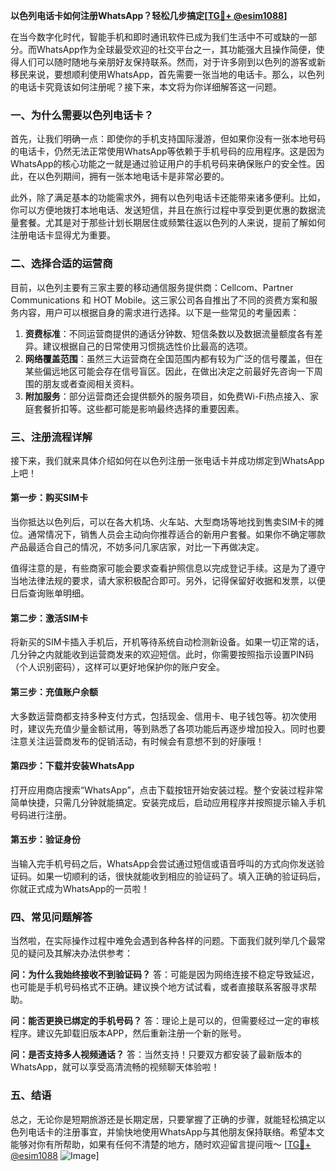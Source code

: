 **以色列电话卡如何注册WhatsApp？轻松几步搞定[[TG💪+ @esim1088](https://t.me/s/esim1088)]**

在当今数字化时代，智能手机和即时通讯软件已成为我们生活中不可或缺的一部分。而WhatsApp作为全球最受欢迎的社交平台之一，其功能强大且操作简便，使得人们可以随时随地与亲朋好友保持联系。然而，对于许多刚到以色列的游客或新移民来说，要想顺利使用WhatsApp，首先需要一张当地的电话卡。那么，以色列的电话卡究竟该如何注册呢？接下来，本文将为你详细解答这一问题。

### 一、为什么需要以色列电话卡？

首先，让我们明确一点：即使你的手机支持国际漫游，但如果你没有一张本地号码的电话卡，仍然无法正常使用WhatsApp等依赖于手机号码的应用程序。这是因为WhatsApp的核心功能之一就是通过验证用户的手机号码来确保账户的安全性。因此，在以色列期间，拥有一张本地电话卡是非常必要的。

此外，除了满足基本的功能需求外，拥有以色列电话卡还能带来诸多便利。比如，你可以方便地拨打本地电话、发送短信，并且在旅行过程中享受到更优惠的数据流量套餐。尤其是对于那些计划长期居住或频繁往返以色列的人来说，提前了解如何注册电话卡显得尤为重要。

### 二、选择合适的运营商

目前，以色列主要有三家主要的移动通信服务提供商：Cellcom、Partner Communications 和 HOT Mobile。这三家公司各自推出了不同的资费方案和服务内容，用户可以根据自身的需求进行选择。以下是一些常见的考量因素：

1. **资费标准**：不同运营商提供的通话分钟数、短信条数以及数据流量额度各有差异。建议根据自己的日常使用习惯挑选性价比最高的选项。
2. **网络覆盖范围**：虽然三大运营商在全国范围内都有较为广泛的信号覆盖，但在某些偏远地区可能会存在信号盲区。因此，在做出决定之前最好先咨询一下周围的朋友或者查阅相关资料。
3. **附加服务**：部分运营商还会提供额外的服务项目，如免费Wi-Fi热点接入、家庭套餐折扣等。这些都可能是影响最终选择的重要因素。

### 三、注册流程详解

接下来，我们就来具体介绍如何在以色列注册一张电话卡并成功绑定到WhatsApp上吧！

#### 第一步：购买SIM卡

当你抵达以色列后，可以在各大机场、火车站、大型商场等地找到售卖SIM卡的摊位。通常情况下，销售人员会主动向你推荐适合的新用户套餐。如果你不确定哪款产品最适合自己的情况，不妨多问几家店家，对比一下再做决定。

值得注意的是，有些商家可能会要求查看护照信息以完成登记手续。这是为了遵守当地法律法规的要求，请大家积极配合即可。另外，记得保留好收据和发票，以便日后查询账单明细。

#### 第二步：激活SIM卡

将新买的SIM卡插入手机后，开机等待系统自动检测新设备。如果一切正常的话，几分钟之内就能收到运营商发来的欢迎短信。此时，你需要按照指示设置PIN码（个人识别密码），这样可以更好地保护你的账户安全。

#### 第三步：充值账户余额

大多数运营商都支持多种支付方式，包括现金、信用卡、电子钱包等。初次使用时，建议先充值少量金额试用，等到熟悉了各项功能后再逐步增加投入。同时也要注意关注运营商发布的促销活动，有时候会有意想不到的好康哦！

#### 第四步：下载并安装WhatsApp

打开应用商店搜索“WhatsApp”，点击下载按钮开始安装过程。整个安装过程非常简单快捷，只需几分钟就能搞定。安装完成后，启动应用程序并按照提示输入手机号码进行注册。

#### 第五步：验证身份

当输入完手机号码之后，WhatsApp会尝试通过短信或语音呼叫的方式向你发送验证码。如果一切顺利的话，很快就能收到相应的验证码了。填入正确的验证码后，你就正式成为WhatsApp的一员啦！

### 四、常见问题解答

当然啦，在实际操作过程中难免会遇到各种各样的问题。下面我们就列举几个最常见的疑问及其解决办法供参考：

**问：为什么我始终接收不到验证码？**
答：可能是因为网络连接不稳定导致延迟，也可能是手机号码格式不正确。建议换个地方试试看，或者直接联系客服寻求帮助。

**问：能否更换已绑定的手机号码？**
答：理论上是可以的，但需要经过一定的审核程序。建议先卸载旧版本APP，然后重新注册一个新的账号。

**问：是否支持多人视频通话？**
答：当然支持！只要双方都安装了最新版本的WhatsApp，就可以享受高清流畅的视频聊天体验啦！

### 五、结语

总之，无论你是短期旅游还是长期定居，只要掌握了正确的步骤，就能轻松搞定以色列电话卡的注册事宜，并愉快地使用WhatsApp与其他朋友保持联络。希望本文能够对你有所帮助，如果有任何不清楚的地方，随时欢迎留言提问哦～ [[TG💪+ @esim1088](https://t.me/s/esim1088) ![Image](https://i.postimg.cc/4NQfJmqS/Snipaste-2025-05-13-00-14-12.png)]